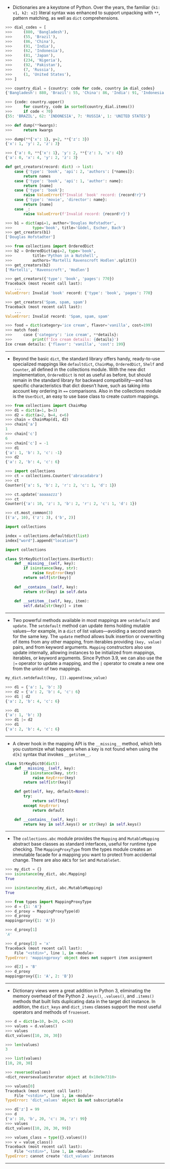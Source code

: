 - Dictionaries are a keystone of Python. Over the years, the familiar `{k1: v1, k2: v2}` literal syntax was enhanced to support unpacking with `**`, pattern matching, as well as `dict` comprehensions.

```python
>>> dial_codes = [
>>> 	(880, 'Bangladesh'),
>>> 	(55, 'Brazil'), 
>>> 	(86, 'China'),
>>> 	(91, 'India'),
>>> 	(62, 'Indonesia'),
>>> 	(81, 'Japan'),
>>> 	(234, 'Nigeria'),
>>> 	(92, 'Pakistan'),
>>> 	(7, 'Russia'),
>>> 	(1, 'United States'),
>>> ]

>>> country_dial = {country: code for code, country in dial_codes}
{'Bangladesh': 880, 'Brazil': 55, 'China': 86, 'India': 91, 'Indonesia': 62, 'Japan': 81, 'Nigeria': 234, 'Pakistan': 92, 'Russia': 7, 'United States': 1}

>>> {code: country.upper() 
>>> 	for country, code in sorted(country_dial.items())
>>> 	if code < 70}
{55: 'BRAZIL', 62: 'INDONESIA', 7: 'RUSSIA', 1: 'UNITED STATES'}
```

```python
>>> def dump(**kwargs):
>>> 	return kwargs

>>> dump(**{'x': 1}, y=2, **{'z': 3})
{'x': 1, 'y': 2, 'z': 3}

>>> {'a': 0, **{'x': 1}, 'y': 2, **{'z': 3, 'x': 4}}
{'a': 0, 'x': 4, 'y': 2, 'z': 3}
```

```python
def get_creators(record: dict) -> list:
	case {'type': 'book', 'api': 2, 'authors': [*names]}:
		return names
	case {'type': 'book', 'api': 1, 'author': name}:
		return [name] 
	case {'type': 'book'}:
		raise ValueError(f"Invalid 'book' record: {record!r}")
	case {'type': 'movie', 'director': name}:
		return [name]
	case _:
		raise ValueError(f'Invalid record: {record!r}')

>>> b1 = dict(api=1, author='Douglas Hofstadter', 
>>> 		type='book', title='Gödel, Escher, Bach')
>>> get_creators(b1)
['Douglas Hofstadter']

>>> from collections import OrderedDict
>>> b2 = OrderedDict(api=2, type='book',
>>> 		title='Python in a Nutshell',
>>> 		authors='Martelli Ravenscroft Hodlen'.split())
>>> get_creators(b2)
['Martelli', 'Ravenscroft', 'Hodlen']

>>> get_creators({'type': 'book', 'pages': 770})
Traceback (most recent call last):
	...
ValueError: Invalid 'book' record: {'type': 'book', 'pages': 770}

>>> get_creators('Spam, spam, spam')
Traceback (most recent call last):
	...
ValueError: Invalid record: 'Spam, spam, spam'
```

```python
>>> food = dict(category='ice cream', flavor='vanilla', cost=199)
>>> match food:
>>> 	case {'category': 'ice cream', **details}:
>>> 		print(f'Ice cream details: {details}')
Ice cream details: {'flavor': 'vanilla', 'cost': 199}
```

--------------------

- Beyond the basic `dict`, the standard library offers handy, ready-to-use specialized mappings like `defaultdict`, `ChainMap`, `OrderedDict`, `Shelf` and `Counter`, all defined in the collections module. With the new dict implementation, `OrderedDict` is not as useful as before, but should remain in the standard library for backward compatibility—and has specific characteristics that dict doesn’t have, such as taking into account key ordering in `==` comparisons. Also in the collections module is the `UserDict`, an easy to use base class to create custom mappings.

```python
>>> from collections import ChainMap
>>> d1 = dict(a=1, b=3)
>>> d2 = dict(a=2, b=4, c=6)
>>> chain = ChainMap(d1, d2)
>>> chain['a']
1
>>> chain['c']
6
>>> chain['c'] = -1
>>> d1
{'a': 1, 'b': 3, 'c': -1}
>>> d2
{'a': 2, 'b': 4, 'c': 6}
```

```python
>>> import collections 
>>> ct = collections.Counter('abracadabra')
>>> ct
Counter({'a': 5, 'b': 2, 'r': 2, 'c': 1, 'd': 1})

>>> ct.update('aaaaazzz')
>>> ct
Counter({'a': 10, 'z': 3, 'b': 2, 'r': 2, 'c': 1, 'd': 1})

>>> ct.most_common(3)
[('a', 10), ('z': 3), ('b', 2)]
```

```python
import collections

index = collections.defaultdict(list)
index["word"].append("location")
```

```python
import collections

class StrKeyDict(collections.UserDict):
	def __missing__(self, key):
		if isinstance(key, str):
			raise KeyError(key) 
		return self[str(key)]
	
	def __contains__(self, key):
		return str(key) in self.data
	
	def __setitem__(self, key, item):
		self.data[str(key)] = item
```

--------------------

- Two powerful methods available in most mappings are `setdefault` and `update`. The `setdefault` method can update items holding mutable values—for example, in a `dict` of list values—avoiding a second search for the same key. The `update` method allows bulk insertion or overwriting of items from any other mapping, from iterables providing `(key, value)` pairs, and from keyword arguments. `Mapping` constructors also use update internally, allowing instances to be initialized from mappings, iterables, or keyword arguments. Since Python 3.9, we can also use the `|=` operator to update a mapping, and the `|` operator to create a new one from the union of two mappings.

```python
my_dict.setdefault(key, []).append(new_value)
```

```python
>>> d1 = {'a': 1, 'b': 3}
>>> d2 = {'a': 2, 'b': 4, 'c': 6}
>>> d1 | d2
{'a': 2, 'b': 4, 'c': 6}

>>> d1 
{'a': 1, 'b': 3}
>>> d1 |= d2
>>> d1
{'a': 2, 'b': 4, 'c': 6}
```

--------------------

- A clever hook in the mapping API is the `__missing__` method, which lets you customize what happens when a key is not found when using the `d[k]` syntax that invokes `__getitem__`.

```python
class StrKeyDict0(dict):
	def __missing__(self, key):
		if isinstance(key, str):
			raise KeyError(key)
		return self[str(key)]

	def get(self, key, default=None):
		try:
			return self[key]
		except KeyError:
			return default

	def __contains__(self, key):
		return key in self.keys() or str(key) in self.keys()
```

--------------------

- The `collections.abc` module provides the `Mapping` and `MutableMapping` abstract base classes as standard interfaces, useful for runtime type checking. The `MappingProxyType` from the types module creates an immutable facade for a mapping you want to protect from accidental change. There are also `ABC`s for `Set` and `MutableSet`.

```python
>>> my_dict = {}
>>> isinstance(my_dict, abc.Mapping)
True

>>> isinstance(my_dict, abc.MutableMapping)
True
```

```python
>>> from types import MappingProxyType
>>> d = {1: 'A'}
>>> d_proxy = MappingProxyType(d)
>>> d_proxy
mappingproxy({1: 'A'})

>>> d_proxy[1]
'A'

>>> d_proxy[2] = 'x'
Traceback (most recent call last):
	File "<stdin>", line 1, in <module>
TypeError: 'mappingproxy' object does not support item assignment

>>> d[2] = 'B'
>>> d_proxy
mappingproxy({1: 'A', 2: 'B'})
```

--------------------

 - Dictionary views were a great addition in Python 3, eliminating the memory overhead of the Python 2 `.keys()`, `.values()`, and `.items()` methods that built lists duplicating data in the target dict instance. In addition, the `dict_keys` and `dict_items` classes support the most useful operators and methods of `frozenset`.

```python
>>> d = dict(a=10, b=20, c=30)
>>> values = d.values()
>>> values
dict_values([10, 20, 30])

>>> len(values)
3

>>> list(values)
[10, 20, 30]

>>> reversed(values)
<dict_reversevalueiterator object at 0x10e9e7310>

>>> values[0]
Traceback (most recent call last):
	File "<stdin>", line 1, in <module>
TypeError: 'dict_values' object is not subscriptable

>>> d['z'] = 99
>>> d
{'a': 10, 'b', 20, 'c': 30, 'z': 99}
>>> values
dict_values([10, 20, 30, 99])
```

```python
>>> values_class = type({}.values())
>>> v = value_class()
Traceback (most recent call last):
	File "<stdin>", line 1, in <module>
TypeError: cannot create 'dict_values' instances
```

--------------------
